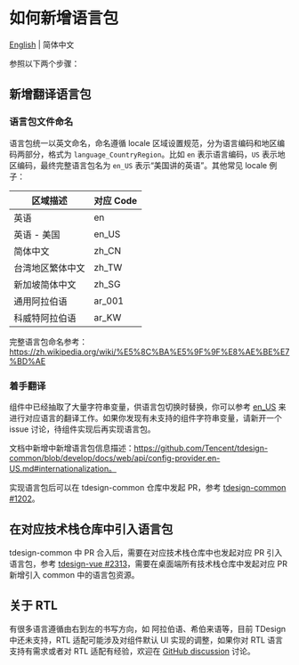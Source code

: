 # 如何新增语言包

[English](./CONTRIBUTING.md) | 简体中文

参照以下两个步骤：

## 新增翻译语言包

### 语言包文件命名

语言包统一以英文命名，命名遵循 locale 区域设置规范，分为语言编码和地区编码两部分，格式为 `language_CountryRegion`。比如 `en` 表示语言编码，`US` 表示地区编码，最终完整语言包名为 `en_US` 表示“美国讲的英语”。其他常见 locale 例子：

| 区域描述 | 对应 Code  |
|---|---|
|  英语 | en |
|  英语 - 美国 | en_US  |
| 简体中文  | zh_CN  |
| 台湾地区繁体中文  | zh_TW  |
| 新加坡简体中文  | zh_SG  |
| 通用阿拉伯语  | ar_001  |
| 科威特阿拉伯语  | ar_KW  |

完整语言包命名参考：https://zh.wikipedia.org/wiki/%E5%8C%BA%E5%9F%9F%E8%AE%BE%E7%BD%AE

### 着手翻译

组件中已经抽取了大量字符串变量，供语言包切换时替换，你可以参考 [en_US](./locale/en_US.ts) 来进行对应语言的翻译工作。如果你发现有未支持的组件字符串变量，请新开一个 issue 讨论，待组件实现后再实现语言包。

文档中新增中新增语言包信息描述：https://github.com/Tencent/tdesign-common/blob/develop/docs/web/api/config-provider.en-US.md#internationalization。

实现语言包后可以在 tdesign-common 仓库中发起 PR，参考 [tdesign-common #1202](https://github.com/Tencent/tdesign-common/pull/1202)。

## 在对应技术栈仓库中引入语言包

tdesign-common 中 PR 合入后，需要在对应技术栈仓库中也发起对应 PR 引入语言包，参考 [tdesign-vue #2313](https://github.com/Tencent/tdesign-vue/pull/2313)，需要在桌面端所有技术栈仓库中发起对应 PR 新增引入 common 中的语言包资源。

## 关于 RTL

有很多语言遵循由右到左的书写方向，如 阿拉伯语、希伯来语等，目前 TDesign 中还未支持，RTL 适配可能涉及对组件默认 UI 实现的调整，如果你对 RTL 语言支持有需求或者对 RTL 适配有经验，欢迎在 [GitHub discussion](https://github.com/Tencent/tdesign/discussions/343) 讨论。